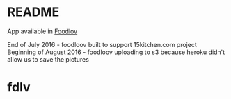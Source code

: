 # README

App available in <a href="https://murmuring-thicket-61290.herokuapp.com/recipes/1" target="_blank">Foodlov</a>
<br>

End of July 2016 - foodloov built to support 15kitchen.com project
<br>
Beginning of August 2016 - foodloov uploading to s3 because heroku didn't allow us to save the pictures
# fdlv
